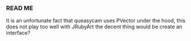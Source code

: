 ### READ ME ###

It is an unfortunate fact that queasycam uses PVector under the hood, this does not play too well with JRubyArt the decent thing would be create an interface?

